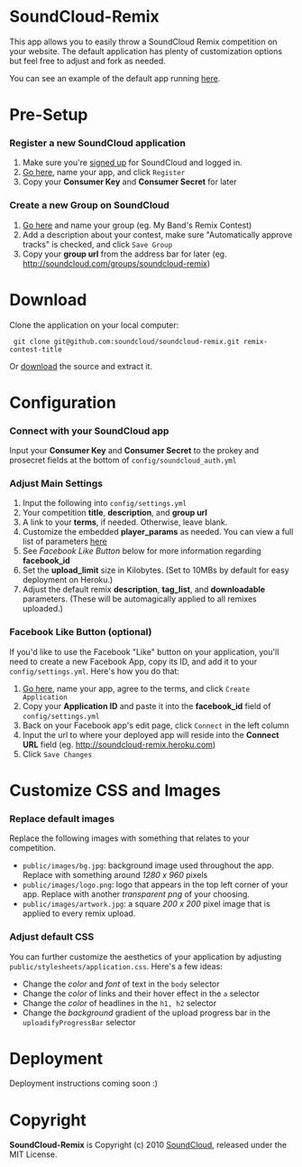 # SoundCloud-Remix

This app allows you to easily throw a SoundCloud Remix competition on your website. The default application has plenty of customization options but feel free to adjust and fork as needed.

You can see an example of the default app running [here](http://soundcloud-remix.heroku.com/).

# Pre-Setup

### Register a new SoundCloud application

1. Make sure you're [signed up](http://soundcloud.com/signup) for SoundCloud and logged in.
2. [Go here](http://soundcloud.com/you/apps/new), name your app, and click `Register`
3. Copy your **Consumer Key** and **Consumer Secret** for later

### Create a new Group on SoundCloud

1. [Go here](http://soundcloud.com/groups/new) and name your group (eg. My Band's Remix Contest)
2. Add a description about your contest, make sure "Automatically approve tracks" is checked, and click `Save Group`
3. Copy your **group url** from the address bar for later (eg. http://soundcloud.com/groups/soundcloud-remix)

# Download

Clone the application on your local computer:

     git clone git@github.com:soundcloud/soundcloud-remix.git remix-contest-title

Or [download](http://github.com/soundcloud/soundcloud-remix/archives/master) the source and extract it.

# Configuration

### Connect with your SoundCloud app

Input your **Consumer Key** and **Consumer Secret** to the prokey and prosecret fields at the bottom of `config/soundcloud_auth.yml`

### Adjust Main Settings

1. Input the following into `config/settings.yml`
2. Your competition **title**, **description**, and **group url**
3. A link to your **terms**, if needed. Otherwise, leave blank.
4. Customize the embedded **player_params** as needed. You can view a full list of parameters [here](http://wiki.github.com/soundcloud/Widget-JS-API/widget-options)
5. See *Facebook Like Button* below for more information regarding **facebook_id**
6. Set the **upload_limit** size in Kilobytes. (Set to 10MBs by default for easy deployment on Heroku.)
7. Adjust the default remix **description**, **tag_list**, and **downloadable** parameters. (These will be automagically applied to all remixes uploaded.)

### Facebook Like Button (optional)

If you'd like to use the Facebook "Like" button on your application, you'll need to create a new Facebook App, copy its ID, and add it to your `config/settings.yml`. Here's how you do that:

1. [Go here](http://www.facebook.com/developers/createapp.php), name your app, agree to the terms, and click `Create Application`
2. Copy your **Application ID** and paste it into the **facebook_id**  field of `config/settings.yml`
3. Back on your Facebook app's edit page, click `Connect` in the left column
4. Input the url to where your deployed app will reside into the **Connect URL** field (eg. http://soundcloud-remix.heroku.com)
5. Click `Save Changes`

# Customize CSS and Images

### Replace default images

Replace the following images with something that relates to your competition.

* `public/images/bg.jpg`: background image used throughout the app. Replace with something around _1280 x 960_ pixels
* `public/images/logo.png`: logo that appears in the top left corner of your app. Replace with another _transparent png_ of your choosing.
* `public/images/artwork.jpg`: a square _200 x 200_ pixel image that is applied to every remix upload.

### Adjust default CSS

You can further customize the aesthetics of your application by adjusting `public/stylesheets/application.css`. Here's a few ideas:

* Change the _color_ and _font_ of text in the `body` selector
* Change the _color_ of links and their hover effect in the `a` selector
* Change the _color_ of headlines in the `h1, h2` selector
* Change the _background_ gradient of the upload progress bar in the `uploadifyProgressBar` selector

# Deployment

Deployment instructions coming soon :)

# Copyright

**SoundCloud-Remix** is Copyright (c) 2010 [SoundCloud](http://soundcloud.com), released under the MIT License.


